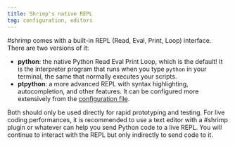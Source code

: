 ```yaml
---
title: Shrimp's native REPL
tag: configuration, editors
---
```


#shrimp comes with a built-in REPL (Read, Eval, Print, Loop) interface. There are two versions of it:
- **python**: the native Python Read Eval Print Loop, which is the default! It is the interpreter program that runs when you type `python` in your terminal, the same that normally executes your scripts.
- **ptpython**: a more advanced REPL with syntax highlighting, autocompletion, and other features. It can be configured more extensively from the [configuration file](/configuration/config_file/configuration_tour#editor).

Both should only be used directly for rapid prototyping and testing. For live coding performances, it is recommended to use a text editor with a #shrimp plugin or whatever can help you send Python code to a live REPL. You will continue to interact with the REPL but only indirectly to send code to it.
